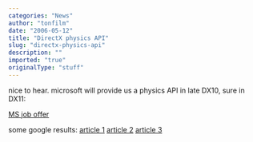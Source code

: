 ```yaml
---
categories: "News"
author: "tonfilm"
date: "2006-05-12"
title: "DirectX physics API"
slug: "directx-physics-api"
description: ""
imported: "true"
originalType: "stuff"
---
```



nice to hear. microsoft will provide us a physics API in late DX10, sure in DX11:

[MS job offer](http://members.microsoft.com/careers/search/details.aspx?JobID=6b94ac4f-0627-4851-8e6a-633186d96261)

some google results:
[article 1](http://theinquirer.net/?article=31385)
[article 2](http://www.bit-tech.net/news/2006/05/02/microsoft_to_create_physics_api/)
[article 3](http://digg.com/software/Microsoft_making_their_own_physics_SDK_API)